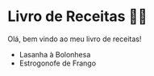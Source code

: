 # Livro de Receitas :man_cook:

Olá, bem vindo ao meu livro de receitas!

- Lasanha à Bolonhesa
- Estrogonofe de Frango